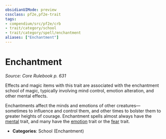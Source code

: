 ```yaml
---
obsidianUIMode: preview
cssclass: pf2e,pf2e-trait
tags:
- compendium/src/pf2e/crb
- trait/category/school
- trait/category/spell/enchantment
aliases: ["Enchantment"]
---
```

# Enchantment  
*Source: Core Rulebook p. 631*  

Effects and magic items with this trait are associated with the enchantment school of magic, typically involving mind control, emotion alteration, and other mental effects.

Enchantments affect the minds and emotions of other creatures—sometimes to influence and control them, and other times to bolster them to greater heights of courage. Enchantment spells almost always have the [mental](rules/traits/mental.md "Mental Effect Trait") trait, and many have the [emotion](rules/traits/emotion.md "Emotion Effect Trait") trait or the [fear](rules/traits/fear.md "Fear Effect Trait") trait.

- **Categories**: School (Enchantment)